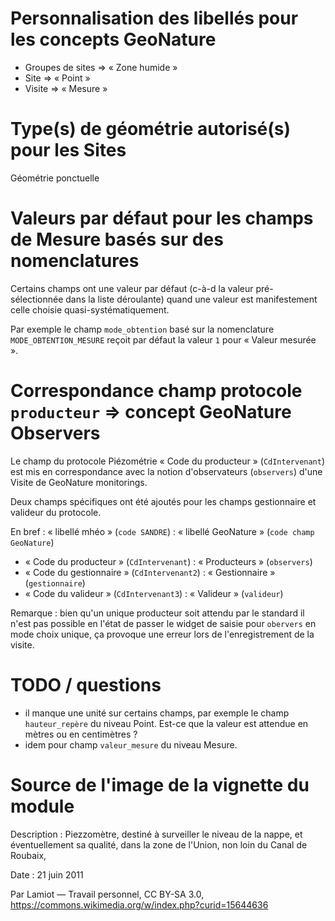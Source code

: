 # Personnalisation des libellés pour les concepts GeoNature

- Groupes de sites => « Zone humide »
- Site => « Point »
- Visite => « Mesure »

# Type(s) de géométrie autorisé(s) pour les Sites

Géométrie ponctuelle


# Valeurs par défaut pour les champs de Mesure basés sur des nomenclatures

Certains champs ont une valeur par défaut (c-à-d la valeur pré-sélectionnée dans la liste déroulante) quand une valeur est manifestement celle choisie quasi-systématiquement.

Par exemple le champ `mode_obtention` basé sur la nomenclature `MODE_OBTENTION_MESURE` reçoit par défaut la valeur `1` pour « Valeur mesurée ».


# Correspondance champ protocole `producteur` => concept GeoNature Observers

Le champ du protocole Piézométrie « Code du producteur » (`CdIntervenant`) est mis en correspondance avec  la notion d'observateurs (`observers`) d'une Visite de GeoNature monitorings.

Deux champs spécifiques ont été ajoutés pour les champs gestionnaire et valideur du protocole.

En bref : « libellé mhéo » (`code SANDRE`) : « libellé GeoNature » (`code champ GeoNature`) 

- « Code du producteur » (`CdIntervenant`) : « Producteurs » (`observers`)
- « Code du gestionnaire » (`CdIntervenant2`) : « Gestionnaire » (`gestionnaire`)
- « Code du valideur » (`CdIntervenant3`) : « Valideur » (`valideur`)

Remarque : bien qu'un unique producteur soit attendu par le standard il n'est pas possible en l'état de passer le widget de saisie pour `obervers` en mode choix unique, ça provoque une erreur lors de l'enregistrement de la visite.


# TODO / questions

- il manque une unité sur certains champs, par exemple le champ `hauteur_repère` du niveau Point. Est-ce que la valeur est attendue en mètres ou en centimètres ?
- idem pour champ `valeur_mesure` du niveau Mesure.


# Source de l'image de la vignette du module

Description : Piezzomètre, destiné à surveiller le niveau de la nappe, et éventuellement sa qualité, dans la zone de l'Union, non loin du Canal de Roubaix,

Date : 21 juin 2011

Par Lamiot — Travail personnel, CC BY-SA 3.0, https://commons.wikimedia.org/w/index.php?curid=15644636
